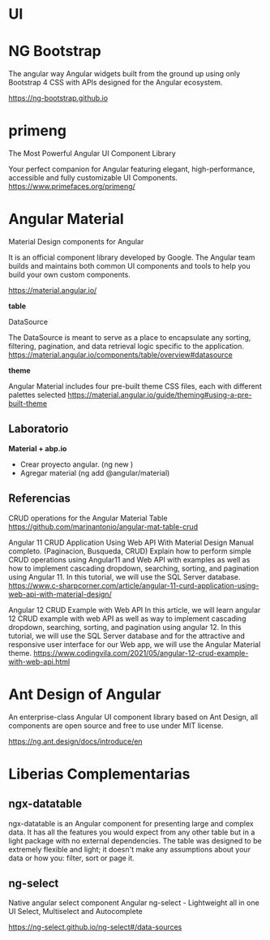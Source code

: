 # UI

# NG Bootstrap 

The angular way
Angular widgets built from the ground up using only Bootstrap 4 CSS with APIs designed for the Angular ecosystem. 

https://ng-bootstrap.github.io

# primeng

The Most Powerful Angular UI Component Library

Your perfect companion for Angular featuring elegant, high-performance, accessible and fully customizable UI Components.
https://www.primefaces.org/primeng/



# Angular Material

Material Design components for Angular

It is an official component library developed by Google. The Angular team builds and maintains both common UI components and tools to help you build your own custom components.

https://material.angular.io/

**table**

DataSource

The DataSource is meant to serve as a place to encapsulate any sorting, filtering, pagination, and data retrieval logic specific to the application.
https://material.angular.io/components/table/overview#datasource


**theme**

Angular Material includes four pre-built theme CSS files, each with different palettes selected
https://material.angular.io/guide/theming#using-a-pre-built-theme


## Laboratorio

**Material + abp.io**

- Crear proyecto angular. (ng new <Nombre-Aplicacion>)
- Agregar material (ng add @angular/material)


## Referencias

 CRUD operations for the Angular Material Table 
https://github.com/marinantonio/angular-mat-table-crud

Angular 11 CRUD Application Using Web API With Material Design
Manual completo. (Paginacion, Busqueda, CRUD)
Explain how to perform simple CRUD operations using Angular11 and Web API with examples as well as how to implement cascading dropdown, searching, sorting, and pagination using Angular 11. In this tutorial, we will use the SQL Server database. 
https://www.c-sharpcorner.com/article/angular-11-curd-application-using-web-api-with-material-design/

Angular 12 CRUD Example with Web API 
In this article, we will learn angular 12 CRUD example with web API as well as way to implement cascading dropdown, searching, sorting, and pagination using angular 12. In this tutorial, we will use the SQL Server database and for the attractive and responsive user interface for our Web app, we will use the Angular Material theme. 
https://www.codingvila.com/2021/05/angular-12-crud-example-with-web-api.html

# Ant Design of Angular

An enterprise-class Angular UI component library based on Ant Design, all components are open source and free to use under MIT license.

https://ng.ant.design/docs/introduce/en



# Liberias Complementarias

## ngx-datatable

ngx-datatable is an Angular component for presenting large and complex data. It has all the features you would expect from any other table but in a light package with no external dependencies. The table was designed to be extremely flexible and light; it doesn't make any assumptions about your data or how you: filter, sort or page it.


## ng-select

Native angular select component 
Angular ng-select - Lightweight all in one UI Select, Multiselect and Autocomplete

https://ng-select.github.io/ng-select#/data-sources
